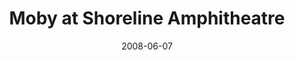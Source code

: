 ---
date: '2008-06-07'
artist: Moby
festival: Live 105's BFD
venue: Shoreline Amphitheatre
city: Mountain View
state: CA
country: USA
price: $10.53
solo: 'Yes'
title: Moby at Shoreline Amphitheatre
slug: 2008-06-07-moby
cover: ''
genre: ''
category: show
tags:
  - solo show
created: 02/15/2019
artists:
  - Moby
openers: []
---